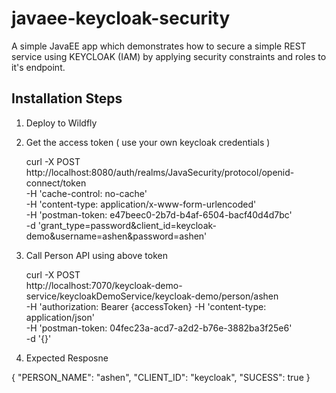 # javaee-keycloak-security

A simple JavaEE app which demonstrates how to secure a simple REST service using KEYCLOAK (IAM) by applying security constraints and roles to it's endpoint.

## Installation Steps

1. Deploy to Wildfly

2. Get the access token ( use your own keycloak credentials )
   
   curl -X POST \
  http://localhost:8080/auth/realms/JavaSecurity/protocol/openid-connect/token \
  -H 'cache-control: no-cache' \
  -H 'content-type: application/x-www-form-urlencoded' \
  -H 'postman-token: e47beec0-2b7d-b4af-6504-bacf40d4d7bc' \
  -d 'grant_type=password&client_id=keycloak-demo&username=ashen&password=ashen'
  
3. Call Person API using above token
 
   curl -X POST \
  http://localhost:7070/keycloak-demo-service/keycloakDemoService/keycloak-demo/person/ashen \
  -H 'authorization: Bearer {accessToken}
  -H 'content-type: application/json' \
  -H 'postman-token: 04fec23a-acd7-a2d2-b76e-3882ba3f25e6' \
  -d '{}'
  
  4. Expected Resposne
  
  {
    "PERSON_NAME": "ashen",
    "CLIENT_ID": "keycloak",
    "SUCESS": true
  }
 
